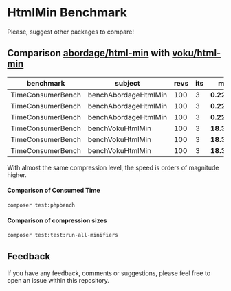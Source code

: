 # HtmlMin Benchmark

Please, suggest other packages to compare!


## Comparison [abordage/html-min](https://github.com/abordage/html-min) with [voku/html-min](https://github.com/voku/HtmlMin)

| benchmark         | subject              | revs | its | mode         | mem_peak |
|-------------------|----------------------|------| --- |--------------|----------|
| TimeConsumerBench | benchAbordageHtmlMin | 100  | 3   | **0.221ms**  | 1.535mb  |
| TimeConsumerBench | benchAbordageHtmlMin | 100  | 3   | **0.223ms**  | 1.535mb  |
| TimeConsumerBench | benchAbordageHtmlMin | 100  | 3   | **0.220ms**  | 1.535mb  |
| TimeConsumerBench | benchVokuHtmlMin     | 100  | 3   | **18.362ms** | 2.404mb  |
| TimeConsumerBench | benchVokuHtmlMin     | 100  | 3   | **18.325ms** | 2.404mb  |
| TimeConsumerBench | benchVokuHtmlMin     | 100  | 3   | **18.395ms** | 2.404mb  |

With almost the same compression level, the speed is orders of magnitude higher.


#### Comparison of Consumed Time

```bash
composer test:phpbench
```

#### Comparison of compression sizes

```bash
composer test:test:run-all-minifiers
```

## Feedback

If you have any feedback, comments or suggestions, please feel free to open an issue within this repository.
